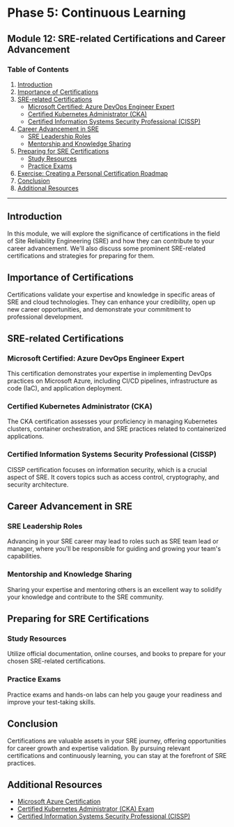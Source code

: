 # Phase 5: Continuous Learning 

## Module 12: SRE-related Certifications and Career Advancement

### Table of Contents

1. [Introduction](#introduction)
2. [Importance of Certifications](#importance-of-certifications)
3. [SRE-related Certifications](#sre-related-certifications)
   - [Microsoft Certified: Azure DevOps Engineer Expert](#microsoft-certified-azure-devops-engineer-expert)
   - [Certified Kubernetes Administrator (CKA)](#certified-kubernetes-administrator-cka)
   - [Certified Information Systems Security Professional (CISSP)](#certified-information-systems-security-professional-cissp)
4. [Career Advancement in SRE](#career-advancement-in-sre)
   - [SRE Leadership Roles](#sre-leadership-roles)
   - [Mentorship and Knowledge Sharing](#mentorship-and-knowledge-sharing)
5. [Preparing for SRE Certifications](#preparing-for-sre-certifications)
   - [Study Resources](#study-resources)
   - [Practice Exams](#practice-exams)
6. [Exercise: Creating a Personal Certification Roadmap](#exercise-creating-a-personal-certification-roadmap)
7. [Conclusion](#conclusion)
8. [Additional Resources](#additional-resources)

---

## Introduction

In this module, we will explore the significance of certifications in the field of Site Reliability Engineering (SRE) and how they can contribute to your career advancement. We'll also discuss some prominent SRE-related certifications and strategies for preparing for them.

## Importance of Certifications

Certifications validate your expertise and knowledge in specific areas of SRE and cloud technologies. They can enhance your credibility, open up new career opportunities, and demonstrate your commitment to professional development.

## SRE-related Certifications

### Microsoft Certified: Azure DevOps Engineer Expert

This certification demonstrates your expertise in implementing DevOps practices on Microsoft Azure, including CI/CD pipelines, infrastructure as code (IaC), and application deployment.

### Certified Kubernetes Administrator (CKA)

The CKA certification assesses your proficiency in managing Kubernetes clusters, container orchestration, and SRE practices related to containerized applications.

### Certified Information Systems Security Professional (CISSP)

CISSP certification focuses on information security, which is a crucial aspect of SRE. It covers topics such as access control, cryptography, and security architecture.

## Career Advancement in SRE

### SRE Leadership Roles

Advancing in your SRE career may lead to roles such as SRE team lead or manager, where you'll be responsible for guiding and growing your team's capabilities.

### Mentorship and Knowledge Sharing

Sharing your expertise and mentoring others is an excellent way to solidify your knowledge and contribute to the SRE community.

## Preparing for SRE Certifications

### Study Resources

Utilize official documentation, online courses, and books to prepare for your chosen SRE-related certifications.

### Practice Exams

Practice exams and hands-on labs can help you gauge your readiness and improve your test-taking skills.

## Conclusion

Certifications are valuable assets in your SRE journey, offering opportunities for career growth and expertise validation. By pursuing relevant certifications and continuously learning, you can stay at the forefront of SRE practices.

## Additional Resources

- [Microsoft Azure Certification](https://learn.microsoft.com/en-us/certifications/azure/)
- [Certified Kubernetes Administrator (CKA) Exam](https://www.cncf.io/certification/expert/cka/)
- [Certified Information Systems Security Professional (CISSP)](https://www.isc2.org/Certifications/CISSP)
